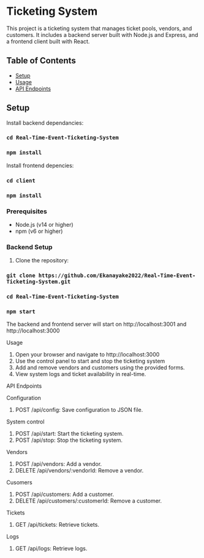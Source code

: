 # Ticketing System

This project is a ticketing system that manages ticket pools, vendors, and customers. It includes a backend server built with Node.js and Express, and a frontend client built with React.

## Table of Contents

- [Setup](#setup)
- [Usage](#usage)
- [API Endpoints](#api-endpoints)

## Setup

Install backend dependancies:

### `cd Real-Time-Event-Ticketing-System`

### `npm install`

Install frontend depencies:

### `cd client`

### `npm install`

### Prerequisites

- Node.js (v14 or higher)
- npm (v6 or higher)

### Backend Setup

1. Clone the repository:

### `git clone https://github.com/Ekanayake2022/Real-Time-Event-Ticketing-System.git`

### `cd Real-Time-Event-Ticketing-System`

### `npm start`

The backend and frontend server will start on http://localhost:3001 and http://localhost:3000

Usage

1. Open your browser and navigate to http://localhost:3000
2. Use the control panel to start and stop the ticketing system
3. Add and remove vendors and customers using the provided forms.
4. View system logs and ticket availability in real-time.

API Endpoints

Configuration

1. POST /api/config: Save configuration to JSON file.

System control

1. POST /api/start: Start the ticketing system.
2. POST /api/stop: Stop the ticketing system.

Vendors

1. POST /api/vendors: Add a vendor.
2. DELETE /api/vendors/:vendorId: Remove a vendor.

Cusomers

1. POST /api/customers: Add a customer.
2. DELETE /api/customers/:customerId: Remove a customer.

Tickets

1. GET /api/tickets: Retrieve tickets.

Logs

1. GET /api/logs: Retrieve logs.
